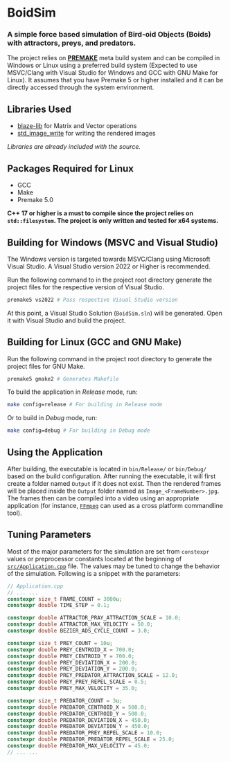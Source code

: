 <!-- Written by Mohammad Ishrak Abedin-->
# BoidSim

### A simple force based simulation of Bird-oid Objects (Boids) with attractors, preys, and predators.

 The project relies on **[PREMAKE](https://premake.github.io/)** meta build system and can be compiled in Windows or Linux using a preferred build system (Expected to use MSVC/Clang with Visual Studio for Windows and GCC with GNU Make for Linux). It assumes that you have Premake 5 or higher installed and it can be directly accessed through the system environment.

## Libraries Used

+ [blaze-lib](https://bitbucket.org/blaze-lib/blaze/) for Matrix and Vector operations
+ [std_image_write](https://github.com/nothings/stb) for writing the rendered images

*Libraries are already included with the source.*

## Packages Required for Linux

+ GCC
+ Make
+ Premake 5.0


**C++ 17 or higher is a must to compile since the project relies on `std::filesystem`. The project is only written and tested for x64 systems.**

## Building for Windows (MSVC and Visual Studio)

The Windows version is targeted towards MSVC/Clang using Microsoft Visual Studio. A Visual Studio version 2022 or Higher is recommended.

Run the following command to in the project root directory generate the project files for the respective version of Visual Studio.

```powershell
premake5 vs2022 # Pass respective Visual Studio version
```

At this point, a Visual Studio Solution (`BoidSim.sln`) will be generated. Open it with Visual Studio and build the project.


## Building for Linux (GCC and GNU Make)

Run the following command in the project root directory to generate the project files for GNU Make.

```bash
premake5 gmake2 # Generates Makefile
```

To build the application in *Release* mode, run:

```bash
make config=release # For building in Release mode
```

Or to build in *Debug* mode, run:

```bash
make config=debug # For building in Debug mode
```

## Using the Application

After building, the executable is located in `bin/Release/` or `bin/Debug/` based on the build configuration. After running the executable, it will first create a folder named `Output` if it does not exist. Then the rendered frames will be placed inside the `Output` folder named as `Image_<FrameNumber>.jpg`. The frames then can be compiled into a video using an appropriate application (for instance, [`FFmpeg`](https://www.ffmpeg.org/) can used as a cross platform commandline tool).


## Tuning Parameters

Most of the major parameters for the simulation are set from `constexpr` values or preprocessor constants located at the beginning of [`src/Application.cpp`](./src/Application.cpp) file. The values may be tuned to change the behavior of the simulation. Following is a snippet with the parameters:

```C++
// Application.cpp
// ... ...
constexpr size_t FRAME_COUNT = 3000u;
constexpr double TIME_STEP = 0.1;

constexpr double ATTRACTOR_PRAY_ATTRACTION_SCALE = 10.0;
constexpr double ATTRACTOR_MAX_VELOCITY = 50.0;
constexpr double BEZIER_ADS_CYCLE_COUNT = 3.0;

constexpr size_t PREY_COUNT = 10u;
constexpr double PREY_CENTROID_X = 700.0;
constexpr double PREY_CENTROID_Y = 700.0;
constexpr double PREY_DEVIATION_X = 200.0;
constexpr double PREY_DEVIATION_Y = 200.0;
constexpr double PREY_PREDATOR_ATTRACTION_SCALE = 12.0;
constexpr double PREY_PREY_REPEL_SCALE = 0.5;
constexpr double PREY_MAX_VELOCITY = 35.0;

constexpr size_t PREDATOR_COUNT = 3u;
constexpr double PREDATOR_CENTROID_X = 500.0;
constexpr double PREDATOR_CENTROID_Y = 500.0;
constexpr double PREDATOR_DEVIATION_X = 450.0;
constexpr double PREDATOR_DEVIATION_Y = 450.0;
constexpr double PREDATOR_PREY_REPEL_SCALE = 10.0;
constexpr double PREDATOR_PREDATOR_REPEL_SCALE = 25.0;
constexpr double PREDATOR_MAX_VELOCITY = 45.0;
// ... ...
```
